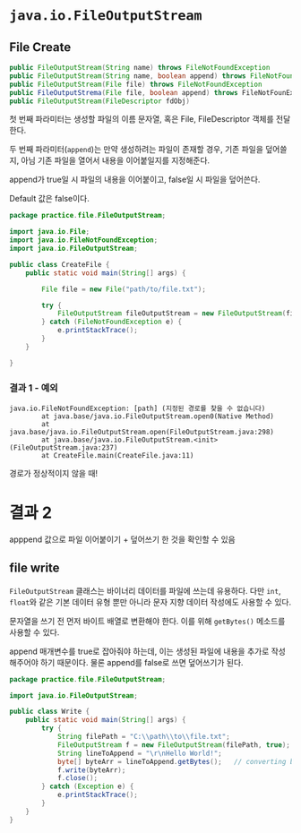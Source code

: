 # `java.io.FileOutputStream`

## File Create

```java
public FileOutputStream(String name) throws FileNotFoundException
public FileOutputStream(String name, boolean append) throws FileNotFoundException
public FileOutputStream(File file) throws FileNotFoundException
public FileOutputStrema(File file, boolean append) throws FileNotFounException
public FileOutputStream(FileDescriptor fdObj)
```

첫 번째 파라미터는 생성할 파일의 이름 문자열, 혹은 File, FileDescriptor 객체를 전달한다.

두 번째 파라미터(`append`)는 만약 생성하려는 파일이 존재할 경우, 기존 파일을 덮어쓸지, 아님 기존 파일을 열어서 내용을 이어붙일지를 지정해준다.

append가 true일 시 파일의 내용을 이어붙이고, false일 시 파일을 덮어쓴다.

Default 값은 false이다.

```JAVA
package practice.file.FileOutputStream;

import java.io.File;
import java.io.FileNotFoundException;
import java.io.FileOutputStream;

public class CreateFile {
    public static void main(String[] args) {

        File file = new File("path/to/file.txt");

        try {
            FileOutputStream fileOutputStream = new FileOutputStream(file, false);
        } catch (FileNotFoundException e) {
            e.printStackTrace();
        }
    }

}
```

### 결과 1 - 예외

```
java.io.FileNotFoundException: [path] (지정된 경로를 찾을 수 없습니다)
        at java.base/java.io.FileOutputStream.open0(Native Method)
        at java.base/java.io.FileOutputStream.open(FileOutputStream.java:298)
        at java.base/java.io.FileOutputStream.<init>(FileOutputStream.java:237)
        at CreateFile.main(CreateFile.java:11)
```

경로가 정상적이지 않을 때!

# 결과 2

apppend 값으로 파일 이어붙이기 + 덮어쓰기 한 것을 확인할 수 있음

## file write

`FileOutputStream` 클래스는 바이너리 데이터를 파일에 쓰는데 유용하다. 다만 `int`, `float`와 같은 기본 데이터 유형 뿐만 아니라 문자 지향 데이터 작성에도 사용할 수 있다.

문자열을 쓰기 전 먼저 바이트 배열로 변환해야 한다. 이를 위해 `getBytes()` 메소드를 사용할 수 있다.

append 매개변수를 true로 잡아줘야 하는데, 이는 생성된 파일에 내용을 추가로 작성해주어야 하기 때문이다. 물론 append를 false로 쓰면 덮어쓰기가 된다.

```JAVA
package practice.file.FileOutputStream;

import java.io.FileOutputStream;

public class Write {
    public static void main(String[] args) {
        try {
            String filePath = "C:\\path\\to\\file.txt";
            FileOutputStream f = new FileOutputStream(filePath, true);
            String lineToAppend = "\r\nHello World!";
            byte[] byteArr = lineToAppend.getBytes();   // converting bytes
            f.write(byteArr);
            f.close();
        } catch (Exception e) {
            e.printStackTrace();
        }
    }
}
```